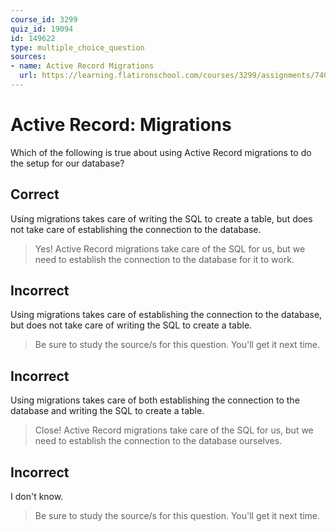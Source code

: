 ```yaml
---
course_id: 3299
quiz_id: 19094
id: 149622
type: multiple_choice_question
sources:
- name: Active Record Migrations
  url: https://learning.flatironschool.com/courses/3299/assignments/74082?module_item_id=143904
---
```


# Active Record: Migrations

Which of the following is true about using Active Record migrations to do the
setup for our database?

## Correct

Using migrations takes care of writing the SQL to create a table, but does not
take care of establishing the connection to the database.

> Yes! Active Record migrations take care of the SQL for us, but we need to
> establish the connection to the database for it to work.

## Incorrect

Using migrations takes care of establishing the connection to the database, but
does not take care of writing the SQL to create a table.

> Be sure to study the source/s for this question. You'll get it next time.

## Incorrect

Using migrations takes care of both establishing the connection to the database
and writing the SQL to create a table.

> Close! Active Record migrations take care of the SQL for us, but we need to
> establish the connection to the database ourselves.

## Incorrect

I don't know.

> Be sure to study the source/s for this question. You'll get it next time.
